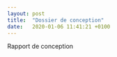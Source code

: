 ```yaml
---
layout: post
title:  "Dossier de conception"
date:   2020-01-06 11:41:21 +0100
---
```


Rapport de conception


[voir le rapport au format PDF]: /ressources/Rapport-conception.pdf